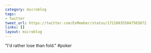 ```yaml
---
category: microblog
tags:
- twitter
tweet_url: https://twitter.com/ExMember/status/172100355847503872
links: []
layout: microblog
---
```

"I'd rather lose than fold." #poker
